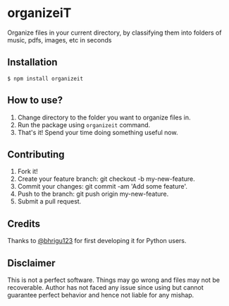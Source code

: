 # organizeiT
Organize files in your current directory, by classifying them into folders of music, pdfs, images, etc in seconds

## Installation

```
$ npm install organizeit
```

## How to use?

1. Change directory to the folder you want to organize files in.
2. Run the package using `organizeit` command.
3. That's it! Spend your time doing something useful now.

## Contributing

1. Fork it!
2. Create your feature branch: git checkout -b my-new-feature.
3. Commit your changes: git commit -am 'Add some feature'.
4. Push to the branch: git push origin my-new-feature.
5. Submit a pull request.

## Credits
Thanks to [@bhrigu123](https://github.com/bhrigu123/classifier) for first developing it for Python users.

## Disclaimer
This is not a perfect software. Things may go wrong and files may not be recoverable. Author has not faced any issue since using but cannot guarantee perfect behavior and hence not liable for any mishap.
